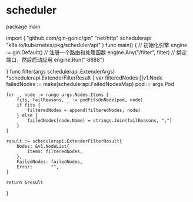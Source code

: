 # scheduler

package main

import (
    "github.com/gin-gonic/gin"
    "net/http"
	schedulerapi "k8s.io/kubernetes/pkg/scheduler/api"
)
func main() {
	   // 初始化引擎
	   engine := gin.Default()
	   // 注册一个路由和处理函数
	   engine.Any("/filter", filter)
	   // 绑定端口，然后启动应用
	   engine.Run(":8888")

}
func filter(args schedulerapi.ExtenderArgs) *schedulerapi.ExtenderFilterResult {
	var filteredNodes []v1.Node
	failedNodes := make(schedulerapi.FailedNodesMap)
	pod := args.Pod

	for _, node := range args.Nodes.Items {
		fits, failReasons, _ := podFitsOnNode(pod, node)
		if fits {
			filteredNodes = append(filteredNodes, node)
		} else {
			failedNodes[node.Name] = strings.Join(failReasons, ",")
		}
	}

	result := schedulerapi.ExtenderFilterResult{
		Nodes: &v1.NodeList{
			Items: filteredNodes,
		},
		FailedNodes: failedNodes,
		Error:       "",
	}

	return &result
}
